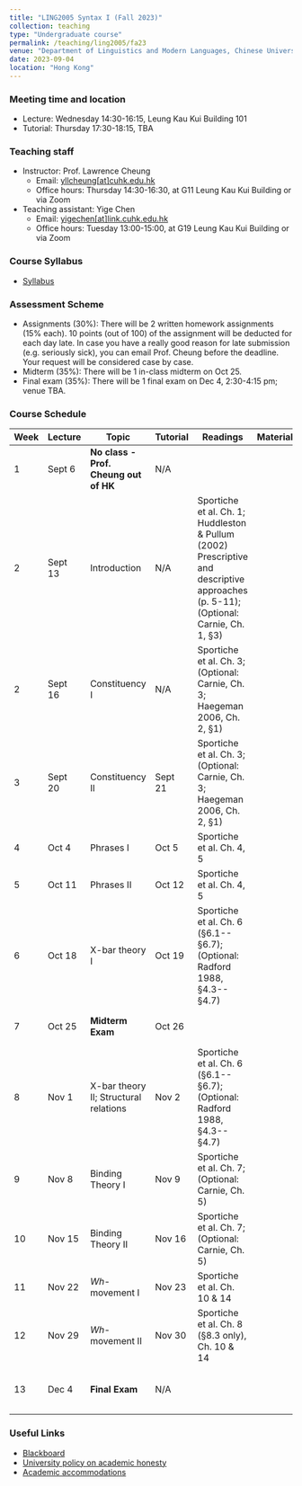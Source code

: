 ```yaml
---
title: "LING2005 Syntax I (Fall 2023)"
collection: teaching
type: "Undergraduate course"
permalink: /teaching/ling2005/fa23
venue: "Department of Linguistics and Modern Languages, Chinese University of Hong Kong"
date: 2023-09-04
location: "Hong Kong"
---
```


### Meeting time and location
* Lecture: Wednesday 14:30-16:15, Leung Kau Kui Building 101
* Tutorial: Thursday 17:30-18:15, TBA

### Teaching staff 
* Instructor: Prof. Lawrence Cheung
  * Email: [yllcheung\[at\]cuhk.edu.hk](mailto:yllcheung@cuhk.edu.hk) 
  * Office hours: Thursday 14:30-16:30, at G11 Leung Kau Kui Building or via Zoom
* Teaching assistant: Yige Chen
  * Email: [yigechen\[at\]link.cuhk.edu.hk](mailto:yigechen@link.cuhk.edu.hk) 
  * Office hours: Tuesday 13:00-15:00, at G19 Leung Kau Kui Building or via Zoom

### Course Syllabus 
* [Syllabus](https://github.com/lukeyigechen/lukeyigechen.github.io/raw/master/files/fa23/LING2005_Course_Outline.pdf)

### Assessment Scheme
* Assignments (30%): There will be 2 written homework assignments (15% each). 10 points (out of 100) of the assignment will be deducted for each day late. In case you have a really good reason for late submission (e.g. seriously sick), you can email Prof. Cheung before the deadline. Your request will be considered case by case.
* Midterm (35%): There will be 1 in-class midterm on Oct 25.
* Final exam (35%): There will be 1 final exam on Dec 4, 2:30-4:15 pm; venue TBA. 

### Course Schedule

| **Week** | **Lecture** | **Topic** | **Tutorial** | **Readings** | **Materials** | **Events** |
|----------|----------|-----------|--------------|--------------|---------------|------------|
| 1 | Sept 6 | **No class - Prof. Cheung out of HK** | N/A |  |  |  |
| 2 | Sept 13 | Introduction | N/A | Sportiche et al. Ch. 1; Huddleston & Pullum (2002) Prescriptive and descriptive approaches (p. 5-11); (Optional: Carnie, Ch. 1, §3) |  |  |
| 2 | Sept 16 | Constituency I | N/A | Sportiche et al. Ch. 3; (Optional: Carnie, Ch. 3; Haegeman 2006, Ch. 2, §1) |  | **Make-up session: 10:30am-12:15pm, YIA201** |
| 3 | Sept 20 | Constituency II | Sept 21 | Sportiche et al. Ch. 3; (Optional: Carnie, Ch. 3; Haegeman 2006, Ch. 2, §1) |  |  |
| 4 | Oct 4 | Phrases I | Oct 5 | Sportiche et al. Ch. 4, 5 |  |  |
| 5 | Oct 11 | Phrases II | Oct 12 | Sportiche et al. Ch. 4, 5 |  |  |
| 6 | Oct 18 | X-bar theory I | Oct 19 | Sportiche et al. Ch. 6 (§6.1--§6.7); (Optional: Radford 1988, §4.3--§4.7) |  |  |
| 7 | Oct 25 | **Midterm Exam** | Oct 26 |  |  | **Midterm Exam: in class** |
| 8 | Nov 1 | X-bar theory II; Structural relations | Nov 2 | Sportiche et al. Ch. 6 (§6.1--§6.7); (Optional: Radford 1988, §4.3--§4.7) |  |  |
| 9 | Nov 8 | Binding Theory I | Nov 9 | Sportiche et al. Ch. 7; (Optional: Carnie, Ch. 5) |  |  |
| 10 | Nov 15 | Binding Theory II | Nov 16 | Sportiche et al. Ch. 7; (Optional: Carnie, Ch. 5) |  |  |
| 11 | Nov 22 | *Wh*-movement I | Nov 23 | Sportiche et al. Ch. 10 & 14 |  |  |
| 12 | Nov 29 | *Wh*-movement II | Nov 30 | Sportiche et al. Ch. 8 (§8.3 only), Ch. 10 & 14 |  |  |
| 13 | Dec 4 | **Final Exam** | N/A |  |  | **Final Exam: 2:30-4:15pm** |

### Useful Links
* [Blackboard](https://blackboard.cuhk.edu.hk/ultra/courses/_184412_1/cl/outline)
* [University policy on academic honesty](https://www.cuhk.edu.hk/policy/academichonesty/)
* [Academic accommodations](https://www2.osa.cuhk.edu.hk/sens/en-GB/)
